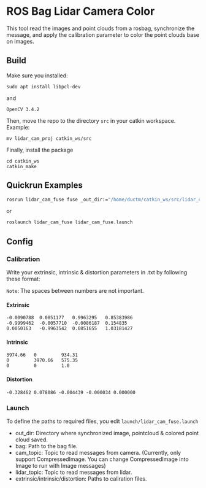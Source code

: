 # ROS Bag Lidar Camera Color

This tool read the images and point clouds from a rosbag, synchronize the message, and apply the calibration parameter to color the point clouds base on images.

## Build
Make sure you installed:
```
sudo apt install libpcl-dev

```
and

`OpenCV 3.4.2`


Then, move the repo to the directory `src` in your catkin workspace. Example:
```
mv lidar_cam_proj catkin_ws/src
```
Finally, install the package
```
cd catkin_ws
catkin_make
```

## Quickrun Examples

```bash
rosrun lidar_cam_fuse fuse _out_dir:="/home/ductm/catkin_ws/src/lidar_cam_proj/data/" _bag:="/home/ductm/ros1_bags/sample.bag" _cam_topic:="/camera/tricam/short/image_raw/compressed" _lidar_topic:="/lidar/points_raw" _extrinsic:="/home/ductm/catkin_ws/src/lidar_cam_proj/calib/extrinsic.txt" _intrinsic:="/home/ductm/catkin_ws/src/lidar_cam_proj/calib/intrinsic.txt" _distortion:="/home/ductm/catkin_ws/src/lidar_cam_proj/calib/distortion.txt"
```

or

```bash
roslaunch lidar_cam_fuse lidar_cam_fuse.launch
```

## Config
### Calibration
Write your extrinsic, intrinsic & distortion parameters in .txt by following these format:

`Note`: The spaces between numbers are not important.

#### Extrinsic
```
-0.0090788  0.0851177   0.9963295   0.85383986
-0.9999462  -0.0057710  -0.0086187  0.154835
0.0050163   -0.9963542  0.0851655   1.03181427
```

#### Intrinsic
```
3974.66   0         934.31
0         3970.66   575.35
0         0         1.0
```

#### Distortion
```
-0.328462 0.078086 -0.004439 -0.000034 0.000000
```

### Launch
To define the paths to required files, you edit `launch/lidar_cam_fuse.launch`
* out_dir: Directory where synchronized image, pointcloud & colored point cloud saved.
* bag: Path to the bag file.
* cam_topic: Topic to read messages from camera. (Currently, only support CompressedImage. You can change CompressedImage into Image to run with Image messages)
* lidar_topic: Topic to read messages from lidar.
* extrinsic/intrinsic/distortion: Paths to caliration files.